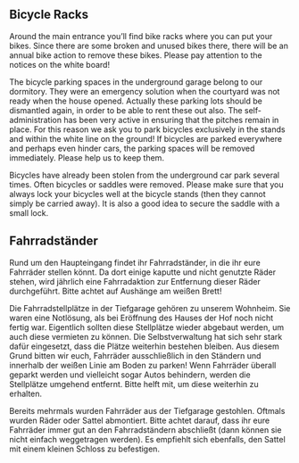 <!-- English -->
## Bicycle Racks
Around the main entrance you’ll find bike racks where you can put your bikes. Since there are some broken and unused bikes there, there will be an annual bike action to remove these bikes. Please pay attention to the notices on the white board!

The bicycle parking spaces in the underground garage belong to our dormitory. They were an emergency solution when the courtyard was not ready when the house opened. Actually these parking lots should be dismantled again, in order to be able to rent these out also. The self-administration has been very active in ensuring that the pitches remain in place. For this reason we ask you to park bicycles exclusively in the stands and within the white line on the ground! If bicycles are parked everywhere and perhaps even hinder cars, the parking spaces will be removed immediately. Please help us to keep them.

Bicycles have already been stolen from the underground car park several times. Often bicycles or saddles were removed. Please make sure that you always lock your bicycles well at the bicycle stands (then they cannot simply be carried away). It is also a good idea to secure the saddle with a small lock.

<!-- Deutsch -->
## Fahrradständer
Rund um den Haupteingang findet ihr Fahrradständer, in die ihr eure Fahrräder stellen könnt. Da dort einige kaputte und nicht genutzte Räder stehen, wird jährlich eine Fahrradaktion zur Entfernung dieser Räder durchgeführt. Bitte achtet auf Aushänge am weißen Brett!

Die Fahrradstellplätze in der Tiefgarage gehören zu unserem Wohnheim. Sie waren eine Notlösung, als bei Eröffnung des Hauses der Hof noch nicht fertig war. Eigentlich sollten diese Stellplätze wieder abgebaut werden, um auch diese vermieten zu können. Die Selbstverwaltung hat sich sehr stark dafür eingesetzt, dass die Plätze weiterhin bestehen bleiben. Aus diesem Grund bitten wir euch, Fahrräder ausschließlich in den Ständern und innerhalb der weißen Linie am Boden zu parken! Wenn Fahrräder überall geparkt werden und vielleicht sogar Autos behindern, werden die Stellplätze umgehend entfernt. Bitte helft mit, um diese weiterhin zu erhalten.

Bereits mehrmals wurden Fahrräder aus der Tiefgarage gestohlen. Oftmals wurden Räder oder Sattel abmontiert. Bitte achtet darauf, dass ihr eure Fahrräder immer gut an den Fahrradständern abschließt (dann können sie nicht einfach weggetragen werden). Es empfiehlt sich ebenfalls, den Sattel mit einem kleinen Schloss zu befestigen.
